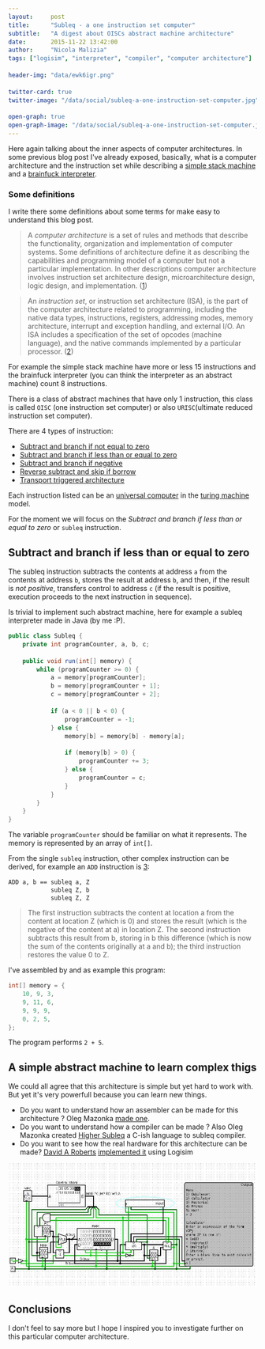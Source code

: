 ```yaml
---
layout:     post
title:      "Subleq - a one instruction set computer"
subtitle:   "A digest about OISCs abstract machine architecture"
date:       2015-11-22 13:42:00
author:     "Nicola Malizia"
tags: ["logisim", "interpreter", "compiler", "computer architecture"]

header-img: "data/ewk6igr.png"

twitter-card: true
twitter-image: "/data/social/subleq-a-one-instruction-set-computer.jpg"

open-graph: true
open-graph-image: "/data/social/subleq-a-one-instruction-set-computer.jpg"
---
```


Here again talking about the inner aspects of computer architectures. In some previous blog post I've already exposed, basically, what is a computer architecture and the instruction set while describing a [simple stack machine](/how-to-build-simple-stack-virtual-machine/) and a [brainfuck interpreter](/how-to-build-a-brainfuck-interpreter/). 

### Some definitions

I write there some definitions about some terms for make easy to understand this blog post. 

> A *computer architecture* is a set of rules and methods that describe the functionality, organization and implementation of computer systems. Some definitions of architecture define it as describing the capabilities and programming model of a computer but not a particular implementation. In other descriptions computer architecture involves instruction set architecture design, microarchitecture design, logic design, and implementation. ([1](https://en.wikipedia.org/wiki/Computer_architecture))

> An *instruction set*, or instruction set architecture (ISA), is the part of the computer architecture related to programming, including the native data types, instructions, registers, addressing modes, memory architecture, interrupt and exception handling, and external I/O. An ISA includes a specification of the set of opcodes (machine language), and the native commands implemented by a particular processor. ([2](https://en.wikipedia.org/wiki/Instruction_set))

For example the simple stack machine have more or less 15 instructions and the brainfuck interpreter (you can think the interpreter as an abstract machine) count 8 instructions. 

There is a class of abstract machines that have only 1 instruction, this class is called `OISC` (one instruction set computer) or also `URISC`(ultimate reduced instruction set computer). 

There are 4 types of instruction: 

- <u>[Subtract and branch if not equal to zero](https://en.wikipedia.org/wiki/One_instruction_set_computer#Subtract_and_branch_if_non_zero)</u>
- <u>[Subtract and branch if less than or equal to zero](https://en.wikipedia.org/wiki/One_instruction_set_computer#Subtract_and_branch_if_less_than_or_equal_to_zero)</u>
- <u>[Subtract and branch if negative](https://en.wikipedia.org/wiki/One_instruction_set_computer#Subtract_and_branch_if_negative)</u>
- <u>[Reverse subtract and skip if borrow](https://en.wikipedia.org/wiki/One_instruction_set_computer#Reverse_subtract_and_skip_if_borrow)</u>
- <u>[Transport triggered architecture](https://en.wikipedia.org/wiki/One_instruction_set_computer#Transport_triggered_architecture)</u>

Each instruction listed can be an [universal computer](https://en.wikipedia.org/wiki/Universal_computer) in the [turing machine](https://en.wikipedia.org/wiki/Turing_machine) model.

For the moment we will focus on the _Subtract and branch if less than or equal to zero_ or `subleq` instruction.

## Subtract and branch if less than or equal to zero

The subleq instruction subtracts the contents at address `a` from the contents at address `b`, stores the result at address `b`, and then, if the result is *not positive*, transfers control to address `c` (if the result is positive, execution proceeds to the next instruction in sequence).

Is trivial to implement such abstract machine, here for example a subleq interpreter made in Java (by me :P). 

```java
public class Subleq {
	private int programCounter, a, b, c;

	public void run(int[] memory) {
		while (programCounter >= 0) {
			a = memory[programCounter];
			b = memory[programCounter + 1];
			c = memory[programCounter + 2];

			if (a < 0 || b < 0) {
				programCounter = -1;
			} else {
				memory[b] = memory[b] - memory[a];

				if (memory[b] > 0) {
					programCounter += 3;
				} else {
					programCounter = c;
				}
			}
		}
	}
}
```

The variable `programCounter` should be familiar on what it represents. The memory is represented by an array of `int[]`. 

From the single `subleq` instruction, other complex instruction can be derived, for example an `ADD` instruction is [3](https://en.wikipedia.org/wiki/One_instruction_set_computer#Synthesized_instructions): 

```
ADD a, b == subleq a, Z
            subleq Z, b
            subleq Z, Z
```

> The first instruction subtracts the content at location a from the content at location Z (which is 0) and stores the result (which is the negative of the content at a) in location Z. The second instruction subtracts this result from b, storing in b this difference (which is now the sum of the contents originally at a and b); the third instruction restores the value 0 to Z.

I've assembled by and as example this program: 

```java
int[] memory = {
	10, 9, 3,
	9, 11, 6,
	9, 9, 9,
	0, 2, 5,
};
```

The program performs `2 + 5`. 

## A simple abstract machine to learn complex thigs

We could all agree that this architecture is simple but yet hard to work with. But yet it's very powerfull because you can learn new things. 

- Do you want to understand how an assembler can be made for this architecture ? Oleg Mazonka <u>[made one](http://mazonka.com/subleq/)</u>. 
- Do you want to understand how a compiler can be made ? Also Oleg Mazonka created <u>[Higher Subleq](http://mazonka.com/subleq/hsq.html)</u> a C-ish language to subleq compiler.
- Do you want to see how the real hardware for this architecture can be made? <u>[David A Roberts](https://davidar.io/)</u> <u>[implemented it](https://github.com/davidar/subleq)</u> using Logisim 

![Subleq Logisim](/data/subleq-logisim.jpg)

## Conclusions

I don't feel to say more but I hope I inspired you to investigate further on this particular computer architecture. 